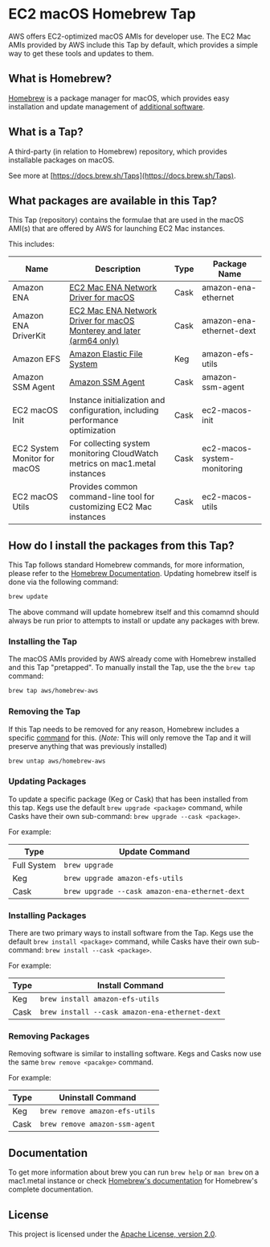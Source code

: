 # EC2 macOS Homebrew Tap

AWS offers EC2-optimized macOS AMIs for developer use.  The EC2 Mac AMIs provided by AWS include this Tap by default, which provides a simple way to get these tools and updates to them.

## What is Homebrew?

[Homebrew](https://brew.sh) is a package manager for macOS, which provides easy installation and update management of [additional software](https://formulae.brew.sh/).

## What is a Tap?

A third-party (in relation to Homebrew) repository, which provides installable packages on macOS.

See more at [https://docs.brew.sh/Taps](https://docs.brew.sh/Taps).

## What packages are available in this Tap?

This Tap (repository) contains the formulae that are used in the macOS AMI(s) that are offered by AWS for launching EC2 Mac instances.

This includes:

| Name | Description | Type | Package Name|
|------|-------------|------|-------------|
| Amazon ENA | [EC2 Mac ENA Network Driver for macOS](https://docs.aws.amazon.com/AWSEC2/latest/UserGuide/enhanced-networking-ena.html) | Cask | amazon-ena-ethernet |
| Amazon ENA DriverKit | [EC2 Mac ENA Network Driver for macOS Monterey and later (arm64 only)](https://docs.aws.amazon.com/AWSEC2/latest/UserGuide/enhanced-networking-ena.html) | Cask | amazon-ena-ethernet-dext |
| Amazon EFS | [Amazon Elastic File System](https://docs.aws.amazon.com/efs/latest/ug/using-amazon-efs-utils.html) | Keg | amazon-efs-utils |
| Amazon SSM Agent | [Amazon SSM Agent](https://docs.aws.amazon.com/systems-manager/latest/userguide/ssm-agent.html)| Cask| amazon-ssm-agent |
| EC2 macOS Init | Instance initialization and configuration, including performance optimization | Cask | ec2-macos-init |
| EC2 System Monitor for macOS | For collecting system monitoring CloudWatch metrics on mac1.metal instances | Cask | ec2-macos-system-monitoring |
| EC2 macOS Utils | Provides common command-line tool for customizing EC2 Mac instances | Cask | ec2-macos-utils | 

## How do I install the packages from this Tap?

This Tap follows standard Homebrew commands, for more information, please refer to the [Homebrew Documentation](https://docs.brew.sh/). Updating homebrew itself is done via the following command:

```sh
brew update
```

The above command will update homebrew itself and this comamnd should always be run prior to attempts to install or update any packages with brew.

### Installing the Tap

The macOS AMIs provided by AWS already come with Homebrew installed and this Tap "pretapped". To manually install the Tap, use the the `brew tap` command:

```sh
brew tap aws/homebrew-aws
```

### Removing the Tap

If this Tap needs to be removed for any reason, Homebrew includes a specific [command](https://docs.brew.sh/Taps) for this. (*Note:* This will only remove the Tap and it will preserve anything that was previously installed)

```sh
brew untap aws/homebrew-aws
```

### Updating Packages

To update a specific package (Keg or Cask) that has been installed from this tap. Kegs use the default `brew upgrade <package>` command, while Casks have their own sub-command: `brew upgrade --cask <package>`.

For example:

| Type  | Update Command|
|-------|--------|
| Full System| `brew upgrade` |
| Keg   |`brew upgrade amazon-efs-utils`| 
| Cask  |`brew upgrade --cask amazon-ena-ethernet-dext`|

### Installing Packages

There are two primary ways to install software from the Tap. Kegs use the default `brew install <package>` command, while Casks have their own sub-command: `brew install --cask <package>`.

For example:

| Type | Install Command |
|------|-----------------|
| Keg  | `brew install amazon-efs-utils` ||
| Cask | `brew install --cask amazon-ena-ethernet-dext` |

### Removing Packages

Removing software is similar to installing software. Kegs and Casks now use the same `brew remove <pacakge>` command.

For example:

| Type | Uninstall Command |
|------|-----------------|
| Keg  | `brew remove amazon-efs-utils` |
| Cask | `brew remove amazon-ssm-agent` |

## Documentation

To get more information about brew you can run `brew help` or `man brew` on a mac1.metal instance or check [Homebrew's documentation](https://docs.brew.sh) for Homebrew's complete documentation.

## License

This project is licensed under the [Apache License, version 2.0](https://www.apache.org/licenses/LICENSE-2.0).
